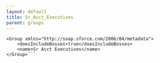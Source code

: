 ```yaml
---
layout: default
title: Sr_Acct_Executives
parent: groups
---
```


```<?xml version="1.0" encoding="UTF-8"?>
<Group xmlns="http://soap.sforce.com/2006/04/metadata">
    <doesIncludeBosses>true</doesIncludeBosses>
    <name>Sr Acct Executives</name>
</Group>```
